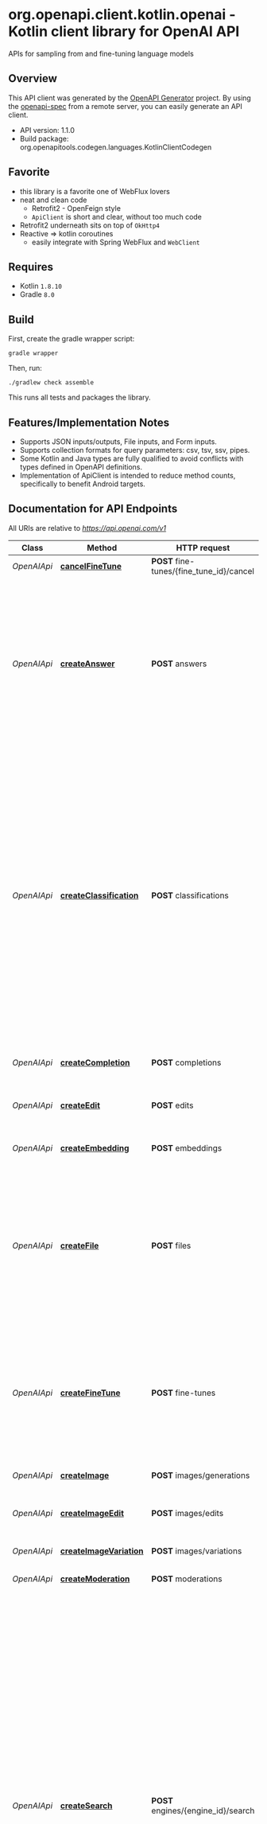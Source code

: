 # org.openapi.client.kotlin.openai - Kotlin client library for OpenAI API

APIs for sampling from and fine-tuning language models

## Overview
This API client was generated by the [OpenAPI Generator](https://openapi-generator.tech) project.  By using the [openapi-spec](https://github.com/OAI/OpenAPI-Specification) from a remote server, you can easily generate an API client.

- API version: 1.1.0
- Build package: org.openapitools.codegen.languages.KotlinClientCodegen

## Favorite
- this library is a favorite one of WebFlux lovers
- neat and clean code
  - Retrofit2 - OpenFeign style
  - `ApiClient` is short and clear, without too much code
- Retrofit2 underneath sits on top of `OkHttp4`
- Reactive => kotlin coroutines
  - easily integrate with Spring WebFlux and `WebClient`

## Requires

* Kotlin `1.8.10`
* Gradle `8.0`

## Build

First, create the gradle wrapper script:

```
gradle wrapper
```

Then, run:

```
./gradlew check assemble
```

This runs all tests and packages the library.

## Features/Implementation Notes

* Supports JSON inputs/outputs, File inputs, and Form inputs.
* Supports collection formats for query parameters: csv, tsv, ssv, pipes.
* Some Kotlin and Java types are fully qualified to avoid conflicts with types defined in OpenAPI definitions.
* Implementation of ApiClient is intended to reduce method counts, specifically to benefit Android targets.

<a name="documentation-for-api-endpoints"></a>
## Documentation for API Endpoints

All URIs are relative to *https://api.openai.com/v1*

Class | Method | HTTP request | Description
------------ | ------------- | ------------- | -------------
*OpenAIApi* | [**cancelFineTune**](docs/OpenAIApi.md#cancelfinetune) | **POST** fine-tunes/{fine_tune_id}/cancel | Immediately cancel a fine-tune job. 
*OpenAIApi* | [**createAnswer**](docs/OpenAIApi.md#createanswer) | **POST** answers | Answers the specified question using the provided documents and examples.  The endpoint first [searches](/docs/api-reference/searches) over provided documents or files to find relevant context. The relevant context is combined with the provided examples and question to create the prompt for [completion](/docs/api-reference/completions). 
*OpenAIApi* | [**createClassification**](docs/OpenAIApi.md#createclassification) | **POST** classifications | Classifies the specified `query` using provided examples.  The endpoint first [searches](/docs/api-reference/searches) over the labeled examples to select the ones most relevant for the particular query. Then, the relevant examples are combined with the query to construct a prompt to produce the final label via the [completions](/docs/api-reference/completions) endpoint.  Labeled examples can be provided via an uploaded `file`, or explicitly listed in the request using the `examples` parameter for quick tests and small scale use cases. 
*OpenAIApi* | [**createCompletion**](docs/OpenAIApi.md#createcompletion) | **POST** completions | Creates a completion for the provided prompt and parameters
*OpenAIApi* | [**createEdit**](docs/OpenAIApi.md#createedit) | **POST** edits | Creates a new edit for the provided input, instruction, and parameters
*OpenAIApi* | [**createEmbedding**](docs/OpenAIApi.md#createembedding) | **POST** embeddings | Creates an embedding vector representing the input text.
*OpenAIApi* | [**createFile**](docs/OpenAIApi.md#createfile) | **POST** files | Upload a file that contains document(s) to be used across various endpoints/features. Currently, the size of all the files uploaded by one organization can be up to 1 GB. Please contact us if you need to increase the storage limit. 
*OpenAIApi* | [**createFineTune**](docs/OpenAIApi.md#createfinetune) | **POST** fine-tunes | Creates a job that fine-tunes a specified model from a given dataset.  Response includes details of the enqueued job including job status and the name of the fine-tuned models once complete.  [Learn more about Fine-tuning](/docs/guides/fine-tuning) 
*OpenAIApi* | [**createImage**](docs/OpenAIApi.md#createimage) | **POST** images/generations | Creates an image given a prompt.
*OpenAIApi* | [**createImageEdit**](docs/OpenAIApi.md#createimageedit) | **POST** images/edits | Creates an edited or extended image given an original image and a prompt.
*OpenAIApi* | [**createImageVariation**](docs/OpenAIApi.md#createimagevariation) | **POST** images/variations | Creates a variation of a given image.
*OpenAIApi* | [**createModeration**](docs/OpenAIApi.md#createmoderation) | **POST** moderations | Classifies if text violates OpenAI's Content Policy
*OpenAIApi* | [**createSearch**](docs/OpenAIApi.md#createsearch) | **POST** engines/{engine_id}/search | The search endpoint computes similarity scores between provided query and documents. Documents can be passed directly to the API if there are no more than 200 of them.  To go beyond the 200 document limit, documents can be processed offline and then used for efficient retrieval at query time. When `file` is set, the search endpoint searches over all the documents in the given file and returns up to the `max_rerank` number of documents. These documents will be returned along with their search scores.  The similarity score is a positive score that usually ranges from 0 to 300 (but can sometimes go higher), where a score above 200 usually means the document is semantically similar to the query. 
*OpenAIApi* | [**deleteFile**](docs/OpenAIApi.md#deletefile) | **DELETE** files/{file_id} | Delete a file.
*OpenAIApi* | [**deleteModel**](docs/OpenAIApi.md#deletemodel) | **DELETE** models/{model} | Delete a fine-tuned model. You must have the Owner role in your organization.
*OpenAIApi* | [**downloadFile**](docs/OpenAIApi.md#downloadfile) | **GET** files/{file_id}/content | Returns the contents of the specified file
*OpenAIApi* | [**listEngines**](docs/OpenAIApi.md#listengines) | **GET** engines | Lists the currently available (non-finetuned) models, and provides basic information about each one such as the owner and availability.
*OpenAIApi* | [**listFiles**](docs/OpenAIApi.md#listfiles) | **GET** files | Returns a list of files that belong to the user's organization.
*OpenAIApi* | [**listFineTuneEvents**](docs/OpenAIApi.md#listfinetuneevents) | **GET** fine-tunes/{fine_tune_id}/events | Get fine-grained status updates for a fine-tune job. 
*OpenAIApi* | [**listFineTunes**](docs/OpenAIApi.md#listfinetunes) | **GET** fine-tunes | List your organization's fine-tuning jobs 
*OpenAIApi* | [**listModels**](docs/OpenAIApi.md#listmodels) | **GET** models | Lists the currently available models, and provides basic information about each one such as the owner and availability.
*OpenAIApi* | [**retrieveEngine**](docs/OpenAIApi.md#retrieveengine) | **GET** engines/{engine_id} | Retrieves a model instance, providing basic information about it such as the owner and availability.
*OpenAIApi* | [**retrieveFile**](docs/OpenAIApi.md#retrievefile) | **GET** files/{file_id} | Returns information about a specific file.
*OpenAIApi* | [**retrieveFineTune**](docs/OpenAIApi.md#retrievefinetune) | **GET** fine-tunes/{fine_tune_id} | Gets info about the fine-tune job.  [Learn more about Fine-tuning](/docs/guides/fine-tuning) 
*OpenAIApi* | [**retrieveModel**](docs/OpenAIApi.md#retrievemodel) | **GET** models/{model} | Retrieves a model instance, providing basic information about the model such as the owner and permissioning.


<a name="documentation-for-models"></a>
## Documentation for Models

 - [org.openapi.client.kotlin.openai.models.CreateAnswerRequest](docs/CreateAnswerRequest.md)
 - [org.openapi.client.kotlin.openai.models.CreateAnswerRequestStop](docs/CreateAnswerRequestStop.md)
 - [org.openapi.client.kotlin.openai.models.CreateAnswerResponse](docs/CreateAnswerResponse.md)
 - [org.openapi.client.kotlin.openai.models.CreateAnswerResponseSelectedDocumentsInner](docs/CreateAnswerResponseSelectedDocumentsInner.md)
 - [org.openapi.client.kotlin.openai.models.CreateClassificationRequest](docs/CreateClassificationRequest.md)
 - [org.openapi.client.kotlin.openai.models.CreateClassificationResponse](docs/CreateClassificationResponse.md)
 - [org.openapi.client.kotlin.openai.models.CreateClassificationResponseSelectedExamplesInner](docs/CreateClassificationResponseSelectedExamplesInner.md)
 - [org.openapi.client.kotlin.openai.models.CreateCompletionRequest](docs/CreateCompletionRequest.md)
 - [org.openapi.client.kotlin.openai.models.CreateCompletionRequestPrompt](docs/CreateCompletionRequestPrompt.md)
 - [org.openapi.client.kotlin.openai.models.CreateCompletionRequestStop](docs/CreateCompletionRequestStop.md)
 - [org.openapi.client.kotlin.openai.models.CreateCompletionResponse](docs/CreateCompletionResponse.md)
 - [org.openapi.client.kotlin.openai.models.CreateCompletionResponseChoicesInner](docs/CreateCompletionResponseChoicesInner.md)
 - [org.openapi.client.kotlin.openai.models.CreateCompletionResponseChoicesInnerLogprobs](docs/CreateCompletionResponseChoicesInnerLogprobs.md)
 - [org.openapi.client.kotlin.openai.models.CreateCompletionResponseUsage](docs/CreateCompletionResponseUsage.md)
 - [org.openapi.client.kotlin.openai.models.CreateEditRequest](docs/CreateEditRequest.md)
 - [org.openapi.client.kotlin.openai.models.CreateEditResponse](docs/CreateEditResponse.md)
 - [org.openapi.client.kotlin.openai.models.CreateEmbeddingRequest](docs/CreateEmbeddingRequest.md)
 - [org.openapi.client.kotlin.openai.models.CreateEmbeddingRequestInput](docs/CreateEmbeddingRequestInput.md)
 - [org.openapi.client.kotlin.openai.models.CreateEmbeddingResponse](docs/CreateEmbeddingResponse.md)
 - [org.openapi.client.kotlin.openai.models.CreateEmbeddingResponseDataInner](docs/CreateEmbeddingResponseDataInner.md)
 - [org.openapi.client.kotlin.openai.models.CreateEmbeddingResponseUsage](docs/CreateEmbeddingResponseUsage.md)
 - [org.openapi.client.kotlin.openai.models.CreateFineTuneRequest](docs/CreateFineTuneRequest.md)
 - [org.openapi.client.kotlin.openai.models.CreateImageRequest](docs/CreateImageRequest.md)
 - [org.openapi.client.kotlin.openai.models.CreateModerationRequest](docs/CreateModerationRequest.md)
 - [org.openapi.client.kotlin.openai.models.CreateModerationRequestInput](docs/CreateModerationRequestInput.md)
 - [org.openapi.client.kotlin.openai.models.CreateModerationResponse](docs/CreateModerationResponse.md)
 - [org.openapi.client.kotlin.openai.models.CreateModerationResponseResultsInner](docs/CreateModerationResponseResultsInner.md)
 - [org.openapi.client.kotlin.openai.models.CreateModerationResponseResultsInnerCategories](docs/CreateModerationResponseResultsInnerCategories.md)
 - [org.openapi.client.kotlin.openai.models.CreateModerationResponseResultsInnerCategoryScores](docs/CreateModerationResponseResultsInnerCategoryScores.md)
 - [org.openapi.client.kotlin.openai.models.CreateSearchRequest](docs/CreateSearchRequest.md)
 - [org.openapi.client.kotlin.openai.models.CreateSearchResponse](docs/CreateSearchResponse.md)
 - [org.openapi.client.kotlin.openai.models.CreateSearchResponseDataInner](docs/CreateSearchResponseDataInner.md)
 - [org.openapi.client.kotlin.openai.models.DeleteFileResponse](docs/DeleteFileResponse.md)
 - [org.openapi.client.kotlin.openai.models.DeleteModelResponse](docs/DeleteModelResponse.md)
 - [org.openapi.client.kotlin.openai.models.Engine](docs/Engine.md)
 - [org.openapi.client.kotlin.openai.models.FineTune](docs/FineTune.md)
 - [org.openapi.client.kotlin.openai.models.FineTuneEvent](docs/FineTuneEvent.md)
 - [org.openapi.client.kotlin.openai.models.ImagesResponse](docs/ImagesResponse.md)
 - [org.openapi.client.kotlin.openai.models.ImagesResponseDataInner](docs/ImagesResponseDataInner.md)
 - [org.openapi.client.kotlin.openai.models.ListEnginesResponse](docs/ListEnginesResponse.md)
 - [org.openapi.client.kotlin.openai.models.ListFilesResponse](docs/ListFilesResponse.md)
 - [org.openapi.client.kotlin.openai.models.ListFineTuneEventsResponse](docs/ListFineTuneEventsResponse.md)
 - [org.openapi.client.kotlin.openai.models.ListFineTunesResponse](docs/ListFineTunesResponse.md)
 - [org.openapi.client.kotlin.openai.models.ListModelsResponse](docs/ListModelsResponse.md)
 - [org.openapi.client.kotlin.openai.models.Model](docs/Model.md)
 - [org.openapi.client.kotlin.openai.models.OpenAIFile](docs/OpenAIFile.md)


<a name="documentation-for-authorization"></a>
## Documentation for Authorization

All endpoints do not require authorization.
